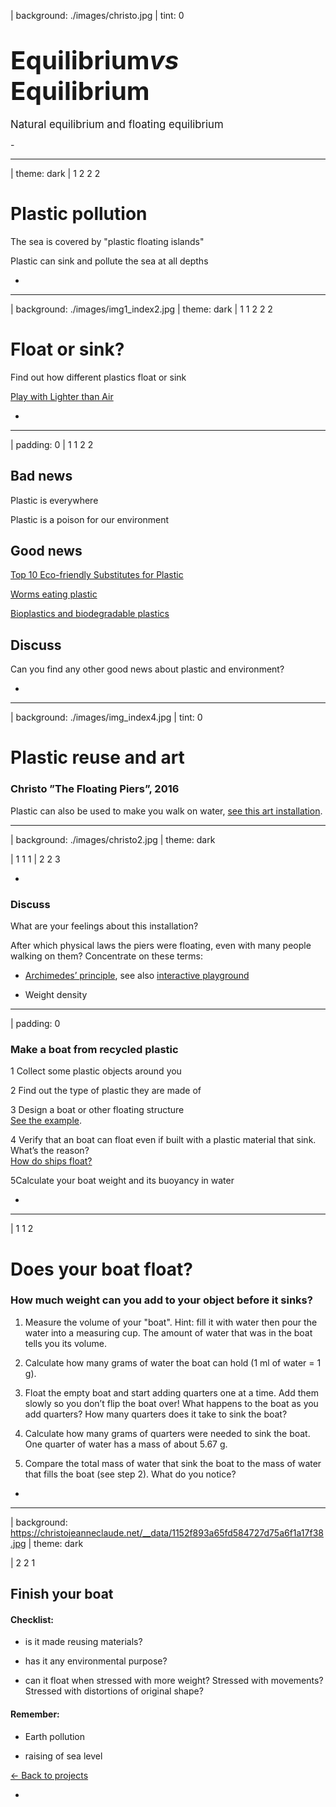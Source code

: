 | background: ./images/christo.jpg
| tint: 0

<div style="--purple: var(--orange)">

# <big><big>Equilibrium<var class="purple">vs</var><br>Equilibrium</big></big>

<big>Natural equilibrium and floating equilibrium</big>


<f-next-button title="Next" />

</div>
-

---

| theme: dark
| 1 2 2 2

# Plastic pollution

The sea is covered by "plastic floating islands"

Plastic can sink and pollute the sea at all depths


<f-next-button title="Next" />


-


<f-video src="https://www.youtube.com?v=31CdhLMV7Es" />

---

| background: ./images/img1_index2.jpg
| theme: dark
| 1 1 2 2 2

# Float or sink?

Find out how different plastics float or sink

<f-inline>
  <a class="secondary" href="../plastics" target="_blank">Play with Lighter than Air</a>
  <f-next-button title="Is it all bad?" />
</f-inline>

-

<!--f-image src="images/img1_index2.jpg" /-->

---

| padding: 0
| 1 1 2 2

<section><section>

## Bad news

Plastic is everywhere

Plastic is a poison for our environment

## Good news

<a href="https://science.howstuffworks.com/environmental/green-tech/sustainable/5-plastic-substitutes.htm" target="_blank">Top 10 Eco-friendly Substitutes for Plastic</a>

<a href="https://news.nationalgeographic.com/2017/04/wax-worms-eat-plastic-polyethylene-trash-pollution-cleanup/" target="_blank">Worms eating plastic</a>

<a href="https://www.explainthatstuff.com/bioplastics.html" target="_blank">Bioplastics and biodegradable plastics</a>

## Discuss

Can you find any other good news about plastic and environment?


<f-next-button title="Plastic reuse and art" />

</section></section>

-

<f-image src="https://farm1.staticflickr.com/57/172754318_6466ba655a_b.jpg" />

<!-- https://ccsearch.creativecommons.org/photos/37f183bb-d071-4d81-89d1-4d0bc626b851 -->

---

| background: ./images/img_index4.jpg
| tint: 0

# Plastic reuse and art

### Christo ”The Floating Piers”, 2016

Plastic can also be used to make you walk on water, <a href="https://christojeanneclaude.net/projects/the-floating-piers" target="_new">see this art installation</a>.


<f-next-button title="Discuss" />


---

| background: ./images/christo2.jpg
| theme: dark

| 1 1 1
| 2 2 3

-

### Discuss

What are your feelings about this installation?

After which physical laws the piers were floating, even with many people walking on them? Concentrate on these terms:

- <a href="https://www.britannica.com/science/Archimedes-principle" target="_blank">Archimedes’ principle</a>, see also <a href="https://phet.colorado.edu/sims/density-and-buoyancy/buoyancy_en.html">interactive playground</a>

- Weight density

<f-next-button title="Create you own floating structure" />

---

| padding: 0

<section><section>

# Make a boat from recycled plastic

<span class="bullet">1</span> Collect some plastic objects around you  

<span class="bullet">2</span> Find out the type of plastic they are made of

<span class="bullet">3</span> Design a boat or other floating structure<br><a href="https://observers.france24.com/en/20170804-tunisia-holds-world-first-sea-race-boats-made-out-recycled-materials" target="_new">See the example</a>.

<span class="bullet">4</span> Verify that an boat can float even if built with a plastic material that sink. What’s the reason?<br><a href="https://www.youtube.com/watch?v=xniW3_afO-0" target="_blank">How do ships float?</a>

<span class="bullet">5</span>Calculate your boat weight and its buoyancy in water


<f-next-button title="Does your boat float?" />

</section></section>

-

<f-image src="https://scd.observers.france24.com/files/imagecache/1024x576/article_images/teaser_tunisie_1.jpg" />

---

| 1 1 2

# Does your boat float?

### How much weight can you add to your object before it sinks?

1. Measure the volume of your "boat". Hint: fill it with water then pour the water into a measuring cup. The amount of water that was in the boat tells you its volume.

2. Calculate how many grams of water the boat can hold (1 ml of water = 1 g).

3. Float the empty boat and start adding quarters one at a time. Add them slowly so you don’t flip the boat over! What happens to the boat as you add quarters? How many quarters does it take to sink the boat?

4. Calculate how many grams of quarters were needed to sink the boat. One quarter of water has a mass of about 5.67 g.

5. Compare the total mass of water that sink the boat to the mass of water that fills the boat (see step 2). What do you notice?

<f-next-button title="Finish your boat" />

-

---

| background: https://christojeanneclaude.net/__data/1152f893a65fd584727d75a6f1a17f38.jpg
| theme: dark

| 2 2 1

## Finish your boat

#### Checklist:

- is it made reusing materials?

- has it any environmental purpose?

- can it float when stressed with more weight? Stressed with movements? Stressed with distortions of original shape?

#### Remember:

- Earth pollution

- raising of sea level

<a class="tertiary" href="..">← Back to projects</a>

-